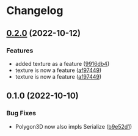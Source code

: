 # Changelog

## [0.2.0](https://github.com/SIMPLE-BuildingSimulation/geometry3d/compare/v0.1.0...v0.2.0) (2022-10-12)


### Features

* added texture as a feature ([9916db4](https://github.com/SIMPLE-BuildingSimulation/geometry3d/commit/9916db415bb14e023014bc141b574e0bb65c97fc))
* texture is now a feature ([af97449](https://github.com/SIMPLE-BuildingSimulation/geometry3d/commit/af97449d60232aa88ea906869e29d87ab68d1130))
* texture is now a feature ([af97449](https://github.com/SIMPLE-BuildingSimulation/geometry3d/commit/af97449d60232aa88ea906869e29d87ab68d1130))

## 0.1.0 (2022-10-10)


### Bug Fixes

* Polygon3D now also impls Serialize ([b9e52d1](https://github.com/SIMPLE-BuildingSimulation/geometry3d/commit/b9e52d134540289c984c5b7f9c1146b1d89a1cf0))
